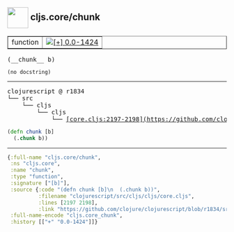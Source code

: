 ## <img width="48px" valign="middle" src="http://i.imgur.com/Hi20huC.png"> cljs.core/chunk

 <table border="1">
<tr>
<td>function</td>
<td><a href="https://github.com/cljsinfo/api-refs/tree/0.0-1424"><img valign="middle" alt="[+] 0.0-1424" src="https://img.shields.io/badge/+-0.0--1424-lightgrey.svg"></a> </td>
</tr>
</table>

 <samp>
(__chunk__ b)<br>
</samp>

```
(no docstring)
```

---

 <pre>
clojurescript @ r1834
└── src
    └── cljs
        └── cljs
            └── <ins>[core.cljs:2197-2198](https://github.com/clojure/clojurescript/blob/r1834/src/cljs/cljs/core.cljs#L2197-L2198)</ins>
</pre>

```clj
(defn chunk [b]
  (.chunk b))
```


---

```clj
{:full-name "cljs.core/chunk",
 :ns "cljs.core",
 :name "chunk",
 :type "function",
 :signature ["[b]"],
 :source {:code "(defn chunk [b]\n  (.chunk b))",
          :filename "clojurescript/src/cljs/cljs/core.cljs",
          :lines [2197 2198],
          :link "https://github.com/clojure/clojurescript/blob/r1834/src/cljs/cljs/core.cljs#L2197-L2198"},
 :full-name-encode "cljs.core_chunk",
 :history [["+" "0.0-1424"]]}

```
